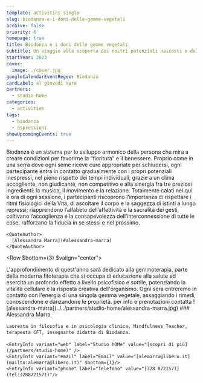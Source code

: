 ```yaml
---
template: activities-single
slug: biodanza-e-i-doni-delle-gemme-vegetali
archive: false
priority: 6
homepage: true
title: Biodanza e i doni delle gemme vegetali
subtitle: Un viaggio alla scoperta dei nostri potenziali nascosti e delle preziose proprietà delle gemme vegetali
startYear: 2023
cover:
  image: ./cover.jpg
googleCalendarEventRegex: Biodanza
cardLabel: al giovedì sera
partners:
  - studio-home
categories:
  - activities
tags:
  - biodanza
  - espressioni
showUpcomingEvents: true
---
```


<Row>
  <Col $initial $top={4}>
    Biodanza è un sistema per lo sviluppo armonico della persona che mira a creare condizioni per favorirne la “fioritura” e il benessere. Proprio come in una serra dove ogni seme riceve cure appropriate per schiudersi, ogni partecipante entra in contatto gradualmente con i propri potenziali inespressi, nel pieno rispetto dei tempi individuali, grazie a un clima accogliente, non giudicante, non competitivo e alla sinergia fra tre preziosi ingredienti: la musica, il movimento e la relazione. Totalmente calati nel qui e ora di ogni sessione, i partecipanti riscoprono l’importanza di rispettare i ritmi fisiologici della Vita, di ascoltare il corpo e la saggezza di istinti a lungo repressi; riapprendono l’alfabeto dell’affettività e la sacralità dei gesti, coltivano l’accoglienza e la consapevolezza dell’interconnessione di tutte le cose, rafforzano la fiducia in se stessi e nel prossimo.

    <QuoteAuthor>
      [Alessandra Marra](#alessandra-marra)
    </QuoteAuthor>
  </Col>
</Row>

<Row $bottom={3} $valign="center">
  <Col md={6}>
    <EntryInfo variant="duration" label="periodo" value="da settembre 2023 a giugno 2024" $top={3}/>
    <EntryInfo variant="upcoming" value="ogni giovedì dalle 20:45 alle 22:45"/>
    <EntryInfo variant="target" value="adulti, dai 18 anni, con eccezioni da concordare"/>
    <EntryInfo variant="participants" label="Organizzato" value="da [Studio hOMe](/parteners/studio-home) e Clorofilla" />
    <EntryInfo variant="teacher" value="[Alessandra Marra](#alessandra-marra), con la partecipazione di Sonia Gallozzi (naturopata, fitoterapeuta, riflessologa, esperta in fiori di Bach, Guida Ambientale Escursionistica, raccoglitrice professionale di erbe in natura spontanea)" />
    <EntryInfo variant="web" value="https://homesentieridiconsapevolezza.com" />
    <EntryInfo variant="location" label="A LaSchola" value="[Via Maroni 13, Casciago 21020, VA](https://g.page/laschola?share)" $bottom={6}/>
  </Col>
  <Col md={6} $initial>
    L'approfondimento di quest'anno sarà dedicato alla gemmoterapia, parte della moderna fitoterapia che si occupa di educazione alla salute ed esercita un profondo effetto a livello psicofisico e sottile, potenziando la vitalità cellulare e la risposta creativa dell'organismo. Ogni sera entreremo in contatto con l'energia di una singola gemma vegetale, assaggiando i rimedi, conoscendone e danzandone le proprietà.
  </Col>
</Row>
<Row>
  <Col id="contattaci">
    <SectionTitle>per info e prenotazioni</SectionTitle>
    <SectionSubtitle>contatta</SectionSubtitle>
  </Col>
  <Col md={2}></Col>
  <Col xs={3} md={2}>
    <ImgRounded>
      ![alessandra-marra](../../partners/studio-home/alessandra-marra.jpg)
    </ImgRounded>
  </Col>
  <Col xs={9} md={6}>
    ### Alessandra Marra

    Laureata in filosofia e in psicologia clinica, Mindfulness Teacher, terapeuta CFT, insegnante didatta di Biodanza.

    <EntryInfo variant="web" label="Studio hOMe" value="[scopri di più](/partners/studio-home)" />
    <EntryInfo variant="email" label="Email" value="[alemarra@libero.it](mailto:alemarra@libero.it)" $bottom={1}/>
    <EntryInfo variant="phone" label="Telefono" value="[328 8721571](tel:3288721571)"/>
  </Col>
</Row>
